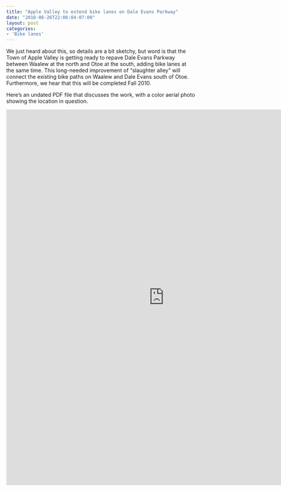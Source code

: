 ```yaml
---
title: "Apple Valley to extend bike lanes on Dale Evans Parkway"
date: "2010-08-26T22:06:04-07:00"
layout: post
categories:
- 'Bike lanes'
---
```


We just heard about this, so details are a bit sketchy, but word is that the Town of Apple Valley is getting ready to repave Dale Evans Parkway between Waalew at the north and Otoe at the south, adding bike lanes at the same time. This long-needed improvement of “slaughter alley” will connect the existing bike paths on Waalew and Dale Evans south of Otoe. Furthermore, we hear that this will be completed Fall 2010.  
  
Here’s an undated PDF file that discusses the work, with a color aerial photo showing the location in question.

<iframe class="scribd_iframe_embed" data-aspect-ratio="0.7729220222793488" frameborder="0" height="1000" id="250093965" loading="lazy" scrolling="no" src="https://www.scribd.com/embeds/250093965/content" title="20100826 Dale Evans Pkwy" width="840"></iframe><script type="text/javascript">          (function() { var scribd = document.createElement("script"); scribd.type = "text/javascript"; scribd.async = true; scribd.src = "https://www.scribd.com/javascripts/embed_code/inject.js"; var s = document.getElementsByTagName("script")[0]; s.parentNode.insertBefore(scribd, s); })()        </script>